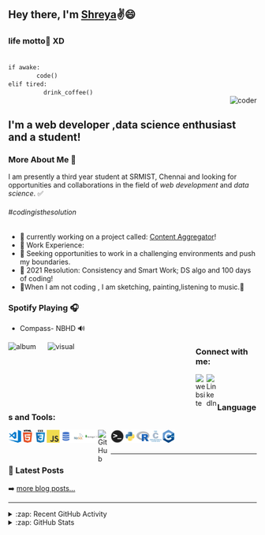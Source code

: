 ## Hey there, I'm [Shreya][website]✌😄
### life motto🌈 XD 

<code>
if awake:
        code()
elif tired:
          drink_coffee()
 </code>                 
  <img src= "https://miro.medium.com/max/500/1*mr7WXw8tgpMhqugKP2WhrA.gif" alt="coder" style="float:right">




## I'm a web developer ,data science enthusiast and a student!

### More About Me 💬

I am presently a third year student at SRMIST, Chennai and looking for opportunities and collaborations in the field of *web development* and *data science*. ✅
###### #*codingisthesolution*

- 🔭 currently working on a project called: [Content Aggregator][project]!
- 🌱 Work Experience:
- 🙋 Seeking opportunities to work in a challenging environments and push my boundaries.
- 🎯 2021 Resolution: Consistency and Smart Work; DS algo and 100 days of coding!
- 🌟When I am not coding , I am sketching, painting,listening to music.🎵

### Spotify Playing 🎧



- Compass- NBHD 🔊

[<img src="https://images.genius.com/7ff6ccafa6d0a7c8ca8f2c847c6436ae.640x640x1.jpg" alt="album" width="80" height="80" img align="left"/>](https://images.genius.com/7ff6ccafa6d0a7c8ca8f2c847c6436ae.640x640x1.jpg)
[<img src="https://img.icons8.com/dusk/2x/linkedin.png" alt="visual" width="300" height="100" img align="left"/>](https://img.icons8.com/dusk/2x/linkedin.png)

### Connect with me:

[<img align="left" alt="website" width="22px" src="https://img.icons8.com/dusk/2x/domain.png" />][website]
[<img align="left" alt="LinkedIn" width="22px" src="https://cdn.jsdelivr.net/npm/simple-icons@v3/icons/linkedin.svg" />][linkedin]


<br />
<br />

### Languages and Tools:


<img align="left" alt="Visual Studio Code" width="26px" src="https://raw.githubusercontent.com/github/explore/80688e429a7d4ef2fca1e82350fe8e3517d3494d/topics/visual-studio-code/visual-studio-code.png" />
<img align="left" alt="HTML5" width="26px" src="https://raw.githubusercontent.com/github/explore/80688e429a7d4ef2fca1e82350fe8e3517d3494d/topics/html/html.png" />
<img align="left" alt="CSS3" width="26px" src="https://raw.githubusercontent.com/github/explore/80688e429a7d4ef2fca1e82350fe8e3517d3494d/topics/css/css.png" />
<img align="left" alt="JavaScript" width="26px" src="https://raw.githubusercontent.com/github/explore/80688e429a7d4ef2fca1e82350fe8e3517d3494d/topics/javascript/javascript.png" />
<img align="left" alt="SQL" width="26px" src="https://raw.githubusercontent.com/github/explore/80688e429a7d4ef2fca1e82350fe8e3517d3494d/topics/sql/sql.png" />
<img align="left" alt="MySQL" width="26px" src="https://raw.githubusercontent.com/github/explore/80688e429a7d4ef2fca1e82350fe8e3517d3494d/topics/mysql/mysql.png" />
<img align="left" alt="MongoDB" width="26px" src="https://raw.githubusercontent.com/github/explore/80688e429a7d4ef2fca1e82350fe8e3517d3494d/topics/mongodb/mongodb.png" />
<img align="left" alt="GitHub" width="26px" src="https://img.icons8.com/dusk/2x/github.png" />
<img align="left" alt="Terminal" width="26px" src="https://raw.githubusercontent.com/github/explore/80688e429a7d4ef2fca1e82350fe8e3517d3494d/topics/terminal/terminal.png" />
<img align="left" alt="Terminal" width="26px" src="https://raw.githubusercontent.com/github/explore/80688e429a7d4ef2fca1e82350fe8e3517d3494d/topics/python/python.png" />
<img align="left" alt="Terminal" width="26px" src="https://raw.githubusercontent.com/github/explore/80688e429a7d4ef2fca1e82350fe8e3517d3494d/topics/r/r.png" />
<img align="left" alt="Terminal" width="26px" src="https://raw.githubusercontent.com/github/explore/80688e429a7d4ef2fca1e82350fe8e3517d3494d/topics/c/c.png" />
<img align="left" alt="Terminal" width="26px" src="https://raw.githubusercontent.com/github/explore/80688e429a7d4ef2fca1e82350fe8e3517d3494d/topics/cpp/cpp.png" />



<br />
<br />

---

### 📕 Latest Posts

<!-- BLOG-POST-LIST:START -->

<!-- BLOG-POST-LIST:END -->

➡️ [more blog posts...](#)

---

<details>
  <summary>:zap: Recent GitHub Activity</summary>
  
<!--START_SECTION:activity-->

<!--END_SECTION:activity-->

</details>

<details>
  <summary>:zap: GitHub Stats</summary>

  <img align="left" alt="GitHub Stats" src="https://github-readme-stats.shreya17r.vercel.app/api?username=shreya17r&show_icons=true&hide_border=true" />

</details>

[website]: http://www.fallingfalling.com/
[linkedin]: https://www.linkedin.com/in/shreya-raghuvansh-683614184
[project]: https://github.com/Shreya17r/content-aggregator

